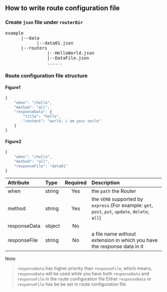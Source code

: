 ## How to write route configuration file ##

### Create `json` file under `routerDir` ###

<pre>
example
      |--data
            |--data01.json
      |--routers
                |--HelloWorld.json
                |--DataFile.json
                ......
</pre>

### Route configuration file structure ###

#### Figure1 ####
```JavaScript
{
    "when": "/hello",
    "method": "all",
    "responseData": {
        "title": "hello",
        "content": "world, i am your uncle"
    }
}
```

#### Figure2 ####
```JavaScript
{
    "when": "/hello",
    "method": "all",
    "responseFile": "data01"
}
```

| Attribute        | Type           | Required  | Description |
| :------------- |:-------------| :-----:| :-----|
| when | string | Yes | the `path` the Router |
| method | string | Yes | the `VERB` supported by `express`.(For example: `get`, `post`, `put`, `update`, `delete`, `all`) |
| responseData | object | No |  | the data will be sent to client as response content
| responseFile | string | No | a file name without extension in which you have the response data in it |

Note:
> `responseData` has higher priority than `responseFile`, which means, `responseData` will be used while you have both `responseData` and `responseFile` in the route configuration file
> Either `responseData` or `responseFile` has be be set in route configuration file